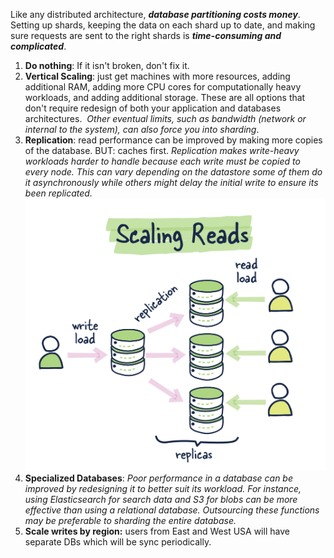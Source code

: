 Like any distributed architecture, ***database partitioning costs money***. Setting up shards, keeping the data on each shard up to date, and making sure requests are sent to the right shards is ***time-consuming and complicated***.

1. **Do nothing**: If it isn't broken, don't fix it.
2. **Vertical Scaling**: just get machines with more resources, adding additional RAM, adding more CPU cores for computationally heavy workloads, and adding additional storage. These are all options that don't require redesign of both your application and databases architectures.  *Other eventual limits, such as bandwidth (network or internal to the system), can also force you into sharding*.
3. **Replication**: read performance can be improved by making more copies of the database. BUT: caches first. 
	   *Replication makes write-heavy workloads harder to handle because each write must be copied to every node. This can vary depending on the datastore some of them do it asynchronously while others might delay the initial write to ensure its been replicated.*
	   ![Pasted image 20230605124051](../../../../../_Attachments/Pasted%20image%2020230605124051.png)
4. **Specialized Databases**: *Poor performance in a database can be improved by redesigning it to better suit its workload. For instance, using Elasticsearch for search data and S3 for blobs can be more effective than using a relational database. Outsourcing these functions may be preferable to sharding the entire database.*
5. **Scale writes by region:** users from East and West USA will have separate DBs which will be sync periodically.